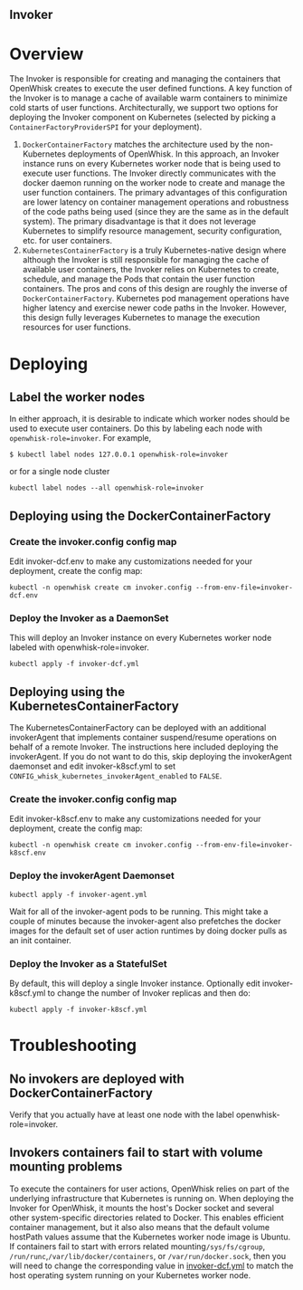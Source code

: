 Invoker
-------

# Overview

The Invoker is responsible for creating and managing the containers
that OpenWhisk creates to execute the user defined functions.  A key
function of the Invoker is to manage a cache of available warm
containers to minimize cold starts of user functions.
Architecturally, we support two options for deploying the Invoker
component on Kubernetes (selected by picking a
`ContainerFactoryProviderSPI` for your deployment).
  1. `DockerContainerFactory` matches the architecture used by the
      non-Kubernetes deployments of OpenWhisk.  In this approach, an
      Invoker instance runs on every Kubernetes worker node that is
      being used to execute user functions.  The Invoker directly
      communicates with the docker daemon running on the worker node
      to create and manage the user function containers.  The primary
      advantages of this configuration are lower latency on container
      management operations and robustness of the code paths being
      used (since they are the same as in the default system).  The
      primary disadvantage is that it does not leverage Kubernetes to
      simplify resource management, security configuration, etc. for
      user containers.
  2. `KubernetesContainerFactory` is a truly Kubernetes-native design
      where although the Invoker is still responsible for managing the
      cache of available user containers, the Invoker relies on Kubernetes to
      create, schedule, and manage the Pods that contain the user function
      containers. The pros and cons of this design are roughly the
      inverse of `DockerContainerFactory`.  Kubernetes pod management
      operations have higher latency and exercise newer code paths in
      the Invoker.  However, this design fully leverages Kubernetes to
      manage the execution resources for user functions.

# Deploying

## Label the worker nodes

In either approach, it is desirable to indicate which worker nodes
should be used to execute user containers.  Do this by labeling each
node with `openwhisk-role=invoker`.  For example,
```
$ kubectl label nodes 127.0.0.1 openwhisk-role=invoker
```
or for a single node cluster
```
kubectl label nodes --all openwhisk-role=invoker
```

## Deploying using the DockerContainerFactory

### Create the invoker.config config map

Edit invoker-dcf.env to make any customizations needed for your
deployment, create the config map:
```
kubectl -n openwhisk create cm invoker.config --from-env-file=invoker-dcf.env
```

### Deploy the Invoker as a DaemonSet

This will deploy an Invoker instance on every Kubernetes worker node
labeled with openwhisk-role=invoker.
```
kubectl apply -f invoker-dcf.yml
```

## Deploying using the KubernetesContainerFactory

The KubernetesContainerFactory can be deployed with an additional
invokerAgent that implements container suspend/resume operations on
behalf of a remote Invoker.  The instructions here included deploying
the invokerAgent.  If you do not want to do this, skip deploying the
invokerAgent daemonset and edit invoker-k8scf.yml to set
`CONFIG_whisk_kubernetes_invokerAgent_enabled` to `FALSE`.

### Create the invoker.config config map

Edit invoker-k8scf.env to make any customizations needed for your
deployment, create the config map:
```
kubectl -n openwhisk create cm invoker.config --from-env-file=invoker-k8scf.env
```

### Deploy the invokerAgent Daemonset
```
kubectl apply -f invoker-agent.yml
```
Wait for all of the invoker-agent pods to be running.  This might take a
couple of minutes because the invoker-agent also prefetches the docker images
for the default set of user action runtimes by doing docker pulls as an
init container.

### Deploy the Invoker as a StatefulSet

By default, this will deploy a single Invoker instance.  Optionally
edit invoker-k8scf.yml to change the number of Invoker replicas and
then do:
```
kubectl apply -f invoker-k8scf.yml
```


# Troubleshooting
## No invokers are deployed with DockerContainerFactory

Verify that you actually have at least one node with the label openwhisk-role=invoker.

## Invokers containers fail to start with volume mounting problems

To execute the containers for user actions, OpenWhisk relies on part
of the underlying infrastructure that Kubernetes is running on. When
deploying the Invoker for OpenWhisk, it mounts the host's Docker
socket and several other system-specific directories related to
Docker. This enables efficient container management, but it also also
means that the default volume hostPath values assume that the Kubernetes worker
node image is Ubuntu. If containers fail to start with errors related
mounting`/sys/fs/cgroup`, `/run/runc`,`/var/lib/docker/containers`, or
`/var/run/docker.sock`, then you will need to change the corresponding
value in [invoker-dcf.yml](invoker-dcf.yml) to match the host operating system
running on your Kubernetes worker node.
